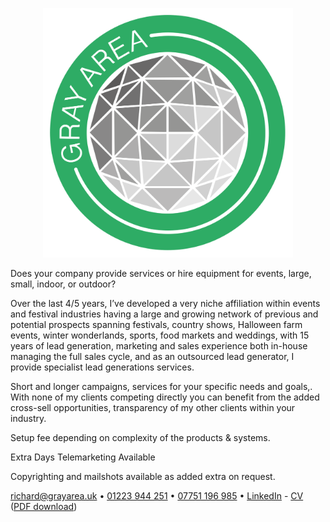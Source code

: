 <p align="center"><a href="https://grayarea.uk" target="_blank"><img src="https://raw.githubusercontent.com/grayarea-uk/grayarea-uk/refs/heads/main/media/gray-area-logo.svg" width="400" alt="Moofopus Logo"></a></p>

Does your company provide services or hire equipment for events, large, small, indoor, or outdoor?

Over the last 4/5 years, I’ve developed a very niche affiliation within events and festival industries having a large and growing network of previous and potential prospects spanning festivals, country shows, Halloween farm events, winter wonderlands, sports, food markets and weddings, with 15 years of lead generation, marketing and sales experience both in-house managing the full sales cycle, and as an outsourced lead generator, I provide specialist lead generations services.

Short and longer campaigns, services for your specific needs and goals,. With none of my clients competing directly you can benefit from the added cross-sell opportunities, transparency of my other clients within your industry.

Setup fee depending on complexity of the products & systems.

Extra Days Telemarketing Available

Copyrighting and mailshots available as added extra on request.

[richard@grayarea.uk](mailto:Richard@GrayArea.uk) • [01223 944 251](tel://+441223944251) • [07751 196 985](tel://+447751196985) &bull; [LinkedIn](www.linkedin.com/in/richard-gray-82a36b40)  - [CV](https://drive.google.com/file/d/1QqOW9RsdRU3TUhKQCQopD-HX9mSNOgDz/view?usp=sharing) ([PDF download](https://drive.google.com/file/d/1QqOW9RsdRU3TUhKQCQopD-HX9mSNOgDz/view?usp=sharing))

<!--
**grayarea-uk/grayarea-uk** is a ✨ _special_ ✨ repository because its `README.md` (this file) appears on your GitHub profile.

Here are some ideas to get you started:

- Hi there 👋…
- 🔭 I’m currently working on ...
- 🌱 I’m currently learning ...
- 👯 I’m looking to collaborate on ...
- 🤔 I’m looking for help with ...
- 💬 Ask me about ...
- 📫 How to reach me: ...
- 😄 Pronouns: ...
- ⚡ Fun fact: ...
-->
